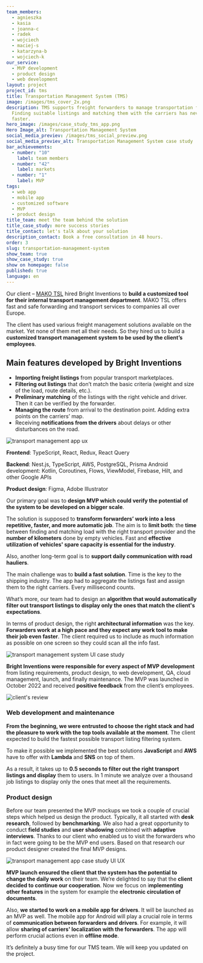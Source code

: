 ```yaml
---
team_members:
  - agnieszka
  - kasia
  - joanna-c
  - radek
  - wojciech
  - maciej-s
  - katarzyna-b
  - wojciech-k
our_service:
  - MVP development
  - product design
  - web development
layout: project
project_id: tms
title: Transportation Management System (TMS)
image: /images/tms_cover_2x.png
description: TMS supports freight forwarders to manage transportation faster.
  Finding suitable listings and matching them with the carriers has never been
  faster.
hero_image: /images/case_study_tms_app.png
Hero Image_alt: Transportation Management System
social_media_previev: /images/tms_social_preview.png
social_media_previev_alt: Transportation Management System case study
bar_achievements:
  - number: "10"
    label: team members
  - number: "42"
    label: markets
  - number: "1"
    label: MVP
tags:
  - web app
  - mobile app
  - customized software
  - MVP
  - product design
title_team: meet the team behind the solution
title_case_study: more success stories
title_contact: let's talk about your solution
description_contact: Book a free consultation in 48 hours.
order: 3
slug: transportation-management-system
show_team: true
show_case_study: true
show on homepage: false
published: true
language: en
---
```

<TitleWithIcon sectionTitle="about TMS project" titleIcon="/images/three_flags.svg" titleIconAlt="bright" />

Our client – [MAKO TSL](https://makotsl.com/) hired Bright Inventions to **build a customized tool for their internal transport management department**. MAKO TSL offers fast and safe forwarding and transport services to companies all over Europe. 

The client has used various freight management solutions available on the market. Yet none of them met all their needs. So they hired us to build a **customized transport management system to be used by the client’s employees**.

<AnchorLink href='#contactForm' text='let’s talk about your project'/>

## Main features developed by Bright Inventions

* **Importing freight listings** from popular transport marketplaces.
* **Filtering out listings** that don’t match the basic criteria (weight and size of the load, route details, etc.).
* **Preliminary matching** of the listings with the right vehicle and driver. Then it can be verified by the forwarder.
* **Managing the route** from arrival to the destination point. Adding extra points on the carriers’ map.
* Receiving **notifications from the drivers** about delays or other disturbances on the road.

<div class="image"><img src="/images/case_study_picture_tms_screen.png" alt="transport management app ux" title="undefined"  /> </div>

<TitleWithIcon sectionTitle="stack" titleIcon="/images/skills.svg" titleIconAlt="bright" />

<Gallery images='[{"src":"/images/new_typescript_logo_stack.png","alt":"TypeScript"},{"src":"/images/react.png","alt":"React"},{"src":"/images/nest.png","alt":"Nest"},{"src":"/images/aws.png","alt":"AWS"},{"src":"/images/kotlin.png","alt":"Kotlin"},{"src":"/images/new_logo_figma_stack.png","alt":"Figma"}]' />

**Frontend**: TypeScript, React, Redux, React Query

**Backend**: Nest.js, TypeScript, AWS, PostgreSQL, Prisma
Android development: Kotlin, Coroutines, Flows, ViewModel, Firebase, Hilt, and other Google APIs

**Product design**: Figma, Adobe Illustrator

<TitleWithIcon sectionTitle="goal" titleIcon="/images/goal_title_section.png" titleIconAlt="goal" />

Our primary goal was to **design MVP which could verify the potential of the system to be developed on a bigger scale**.

The solution is supposed to **transform forwarders’ work into a less repetitive, faster, and more automatic job**. The aim is to **limit both**: the **time** between finding and matching load with the right transport provider and the **number of kilometers** done by empty vehicles. Fast and **effective utilization of vehicles' spare capacity is essential for the industry**. 

Also, another long-term goal is to **support daily communication with road hauliers**.

<AnchorLink href='#contactForm' text='let’s talk about your project'/>

<TitleWithIcon sectionTitle="the challenge of building a transport management system" titleIcon="/images/two_flags.svg" titleIconAlt="bright" />

The main challenge was to **build a fast solution**. Time is the key to the shipping industry. The app had to aggregate the listings fast and assign them to the right carriers. Every millisecond counts.

What’s more, our team had to design an **algorithm that would automatically filter out transport listings to display only the ones that match the client's expectations**.

In terms of product design, the right **architectural information** was the key. **Forwarders work at a high pace and they expect any work tool to make their job even faster**. The client required us to include as much information as possible on one screen so they could scan all the info fast.

<div class="image"><img src="/images/tms_market_ui.png" alt="transport management system UI case study" title="undefined"  /> </div>

<TitleWithIcon sectionTitle="TMS development process" titleIcon="/images/gearwheel.svg" titleIconAlt="bright" />

**Bright Inventions were responsible for every aspect of MVP development** from listing requirements, product design, to web development, QA, cloud management, launch, and finally maintenance. The MVP was launched in October 2022 and received **positive feedback** from the client’s employees.

<div class="image"><img src="/images/case_study_tms_client_quote.png" alt="client's review" title="client's review"  /> </div>

### Web development and maintenance

**From the beginning, we were entrusted to choose the right stack and had the pleasure to work with the top tools available at the moment**. The client expected to build the fastest possible transport listing filtering system.

To make it possible we implemented the best solutions **JavaScript** and **AWS** have to offer with **Lambda** and **SNS** on top of them.

As a result, it takes up to **0.5 seconds to filter out the right transport listings and display** them to users. In 1 minute we analyze over a thousand job listings to display only the ones that meet all the requirements.

### Product design

Before our team presented the MVP mockups we took a couple of crucial steps which helped us design the product. Typically, it all started with **desk research**, followed by **benchmarking**. We also had a great opportunity to conduct **field studies** and **user shadowing** combined with **adaptive interviews**. Thanks to our client who enabled us to visit the forwarders who in fact were going to be the MVP end users. Based on that research our product designer created the final MVP designs.

<div class="image"><img src="/images/tms_case_study_screen_map.png" alt="transport management app case study UI UX" title="undefined"  /> </div>

<TitleWithIcon sectionTitle="client’s perspective" titleIcon="/images/clients_perspective_icon.svg" titleIconAlt="client’s perspective" />

<TitleWithIcon sectionTitle="result" titleIcon="/images/results_icon_title_small.png" titleIconAlt="result" />

**MVP launch ensured the client that the system has the potential to change the daily work** on their team. We’re delighted to say that the **client decided to continue our cooperation**. Now we focus on i**mplementing other features** in the system for example the **electronic circulation of documents**.

Also, **we started to work on a mobile app for drivers**. It will be launched as an MVP as well. The mobile app for Android will play a crucial role in terms of **communication between forwarders and drivers**. For example, it will allow **sharing of carriers' localization with the forwarders**. The app will perform crucial actions even in **offline mode**.

It’s definitely a busy time for our TMS team. We will keep you updated on the project.